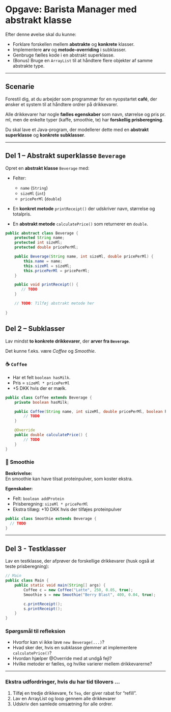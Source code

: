 # Opgave: Barista Manager med abstrakt klasse


Efter denne øvelse skal du kunne:
- Forklare forskellen mellem **abstrakte** og **konkrete** klasser.  
- Implementere **arv** og **metode-overriding** i subklasser.  
- Genbruge fælles kode i en abstrakt superklasse.  
- (Bonus) Bruge en `ArrayList` til at håndtere flere objekter af samme abstrakte type.

---

## Scenarie

Forestil dig, at du arbejder som programmør for en nyopstartet **café**, der ønsker et system til at håndtere ordrer på drikkevarer.  

Alle drikkevarer har nogle **fælles egenskaber** som navn, størrelse og pris pr. ml, men de enkelte typer (kaffe, smoothie, te) har **forskellig prisberegning**.  

Du skal lave et Java-program, der modellerer dette med en **abstrakt superklasse** og **konkrete subklasser**.

---

## Del 1 – Abstrakt superklasse `Beverage`

Opret en **abstrakt klasse** `Beverage` med:

- Felter:  
  - `name` (`String`)  
  - `sizeMl` (`int`)  
  - `pricePerMl` (`double`)

- En **konkret metode** `printReceipt()` der udskriver navn, størrelse og totalpris.  
- En **abstrakt metode** `calculatePrice()` som returnerer en `double`.


```java
public abstract class Beverage {
    protected String name;
    protected int sizeMl;
    protected double pricePerMl;

    public Beverage(String name, int sizeMl, double pricePerMl) {
        this.name = name;
        this.sizeMl = sizeMl;
        this.pricePerMl = pricePerMl;
    }

    public void printReceipt() {
       // TODO
    }

    // TODO: Tilføj abstrakt metode her
    
}
```

## Del 2 – Subklasser

Lav mindst **to konkrete drikkevarer**, der **arver fra `Beverage`**.

Det kunne f.eks. være *Coffee* og *Smoothie*.

### ☕ `Coffee`
- Har et felt `boolean hasMilk`.  
- Pris = `sizeMl * pricePerMl`  
- +5 DKK hvis der er mælk.  

```java
public class Coffee extends Beverage {
    private boolean hasMilk;

    public Coffee(String name, int sizeMl, double pricePerMl, boolean hasMilk) {
        // TODO
    }

    @Override
    public double calculatePrice() {
        // TODO
    }
}
```

### 🍓 Smoothie

**Beskrivelse:**  
En smoothie kan have tilsat proteinpulver, som koster ekstra.

**Egenskaber:**  
- Felt: `boolean addProtein`  
- Prisberegning: `sizeMl * pricePerMl`  
- Ekstra tillæg: +10 DKK hvis der tilføjes proteinpulver  

```java
public class Smoothie extends Beverage {
  // TODO
}
```
---

## Del 3 - Testklasser

Lav en testklasse, der afprøver de forskellige drikkevarer (husk også at teste prisberegning):

```java
// Main
public class Main {
    public static void main(String[] args) {
        Coffee c = new Coffee("Latte", 250, 0.05, true);
        Smoothie s = new Smoothie("Berry Blast", 400, 0.04, true);

        c.printReceipt();
        s.printReceipt();
    }
}
```

### Spørgsmål til refleksion

- Hvorfor kan vi ikke lave `new Beverage(...)`?  
- Hvad sker der, hvis en subklasse glemmer at implementere `calculatePrice()`?
- Hvordan hjælper @Override med at undgå fejl?
- Hvilke metoder er fælles, og hvilke varierer mellem drikkevarerne?  

---

### Ekstra udfordringer, hvis du har tid tilovers ...

1. Tilføj en tredje drikkevare, fx `Tea`, der giver rabat for “refill”.
2. Lav en ArrayList<Beverage> og loop gennem alle drikkevarer
3. Udskriv den samlede omsætning for alle ordrer.
